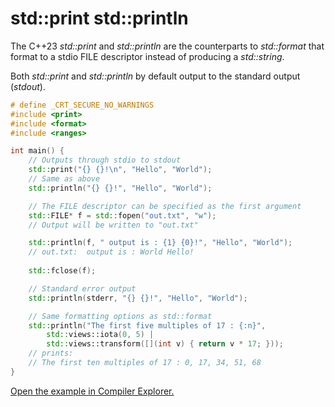 # std::print  std::println

The C++23 *std::print* and *std::println* are the counterparts to *std::format* that format to a stdio FILE descriptor instead of producing a *std::string*.

Both *std::print* and *std::println* by default output to the standard output (*stdout*).

```C++
# define _CRT_SECURE_NO_WARNINGS
#include <print>
#include <format>
#include <ranges>

int main() {
    // Outputs through stdio to stdout
    std::print("{} {}!\n", "Hello", "World");
    // Same as above
    std::println("{} {}!", "Hello", "World");

    // The FILE descriptor can be specified as the first argument
    std::FILE* f = std::fopen("out.txt", "w");
    // Output will be written to "out.txt"

    std::println(f, " output is : {1} {0}!", "Hello", "World");
    // out.txt:  output is : World Hello!
    
    std::fclose(f);

    // Standard error output
    std::println(stderr, "{} {}!", "Hello", "World");

    // Same formatting options as std::format
    std::println("The first five multiples of 17 : {:n}",
        std::views::iota(0, 5) |
        std::views::transform([](int v) { return v * 17; }));
    // prints:
    // The first ten multiples of 17 : 0, 17, 34, 51, 68
}
```

[Open the example in Compiler Explorer.](https://compiler-explorer.com/z/Y9dvx6xr3)